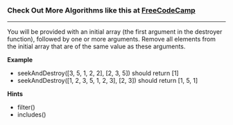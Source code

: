 

### Check Out More Algorithms like this at <a href="https://www.FreeCodeCamp.com"> FreeCodeCamp</a>
---
You will be provided with an initial array (the first argument in the destroyer function), followed by one or more arguments. Remove all elements from the initial array that are of the same value as these arguments.

**Example**
-   seekAndDestroy([3, 5, 1, 2, 2], [2, 3, 5]) should return [1]
-   seekAndDestroy([1, 2, 3, 5, 1, 2, 3], [2, 3]) should return [1, 5, 1]

**Hints**
-   filter()
-   includes()